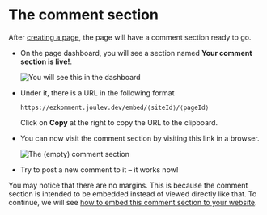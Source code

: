 # The comment section

After [creating a page](/docs/sites-and-pages/create-new-page), the page will have a comment section ready to go.

- On the page dashboard, you will see a section named **Your comment section is live!**.

  ![You will see this in the dashboard](/images/docs/comments/the-comment-section/comment-section-link.png)

- Under it, there is a URL in the following format

  ```
  https://ezkomment.joulev.dev/embed/⟨siteId⟩/⟨pageId⟩
  ```

  Click on **Copy** at the right to copy the URL to the clipboard.

- You can now visit the comment section by visiting this link in a browser.

  ![The (empty) comment section](/images/docs/tutorial/getting-started/embed-page.png)

- Try to post a new comment to it &ndash; it works now!

You may notice that there are no margins. This is because the comment section is intended to be embedded instead of viewed directly like that. To continue, we will see [how to embed this comment section to your website](/docs/comments/embed).
